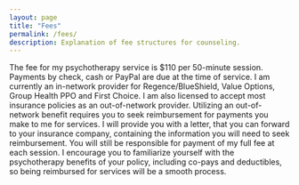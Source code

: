 ```yaml
---
layout: page
title: "Fees"
permalink: /fees/
description: Explanation of fee structures for counseling.
---
```


The fee for my psychotherapy service is $110 per 50-minute session. Payments by check, cash or PayPal are due at the time of service. I am currently an in-network provider for Regence/BlueShield, Value Options, Group Health PPO and First Choice. I am also licensed to accept most insurance policies as an out-of-network provider. Utilizing an out-of-network benefit requires you to seek reimbursement for payments you make to me for services. I will provide you with a letter, that you can forward to your insurance company, containing the information you will need to seek reimbursement. You will still be responsible for payment of my full fee at each session. I encourage you to familiarize yourself with the psychotherapy benefits of your policy, including co-pays and deductibles, so being reimbursed for services will be a smooth process.
